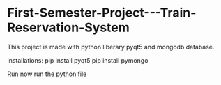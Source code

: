 # First-Semester-Project---Train-Reservation-System
This project is made with python liberary pyqt5 and mongodb database.

installations:
pip install pyqt5
pip install pymongo

Run 
now run the python file
